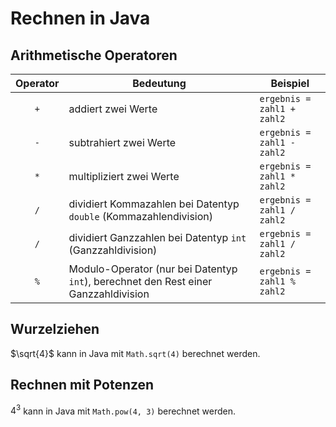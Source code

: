# Rechnen in Java

## Arithmetische Operatoren

| Operator | Bedeutung                                                                           | Beispiel                   |
| :------: | ----------------------------------------------------------------------------------- | -------------------------- |
|   `+`    | addiert zwei Werte                                                                  | `ergebnis = zahl1 + zahl2` |
|   `-`    | subtrahiert zwei Werte                                                              | `ergebnis = zahl1 - zahl2` |
|   `*`    | multipliziert zwei Werte                                                            | `ergebnis = zahl1 * zahl2` |
|   `/`    | dividiert Kommazahlen bei Datentyp `double` (Kommazahlendivision)                   | `ergebnis = zahl1 / zahl2` |
|   `/`    | dividiert Ganzzahlen bei Datentyp `int` (Ganzzahldivision)                          | `ergebnis = zahl1 / zahl2` |
|   `%`    | Modulo-Operator (nur bei Datentyp `int`), berechnet den Rest einer Ganzzahldivision | `ergebnis = zahl1 % zahl2` |

## Wurzelziehen

$\sqrt{4}$ kann in Java mit `Math.sqrt(4)` berechnet werden.

## Rechnen mit Potenzen

$4^3$ kann in Java mit `Math.pow(4, 3)` berechnet werden.
